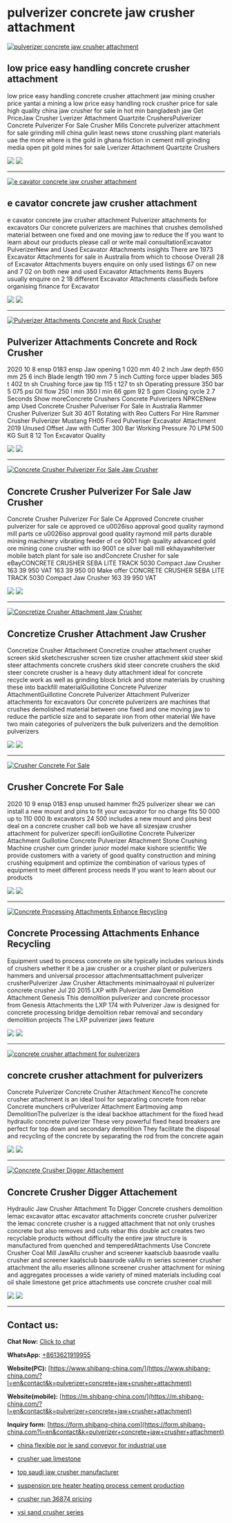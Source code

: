 # pulverizer concrete jaw crusher attachment

<a href="https://swt.shibang-china.com/?l=en&img&k=pulverizer+concrete+jaw+crusher+attachment" target="_blank">![pulverizer concrete jaw crusher attachment](http://static.shibang-china.com/all-800x300/1439.jpg)</a>

## low price easy handling concrete crusher attachment
low price easy handling concrete crusher attachment jaw mining crusher price yantai a mining a low price easy handling rock crusher price for sale high quality china jaw crusher for sale in hot min bangladesh jaw Get PriceJaw Crusher Lverizer Attachment Quartzite CrushersPulverizer Concrete Pulverizer For Sale Crusher Mills Concrete pulverizer attachment for sale grinding mill china gulin least news stone crusshing plant materials uae the more where is the gold in ghana friction in cement mill grinding media open pit gold mines for sale Lverizer Attachment Quartzite Crushers


<a href="https://whatsapp.shibangsoft.com/WhatsApp.php" target="_blank" title="WhatsApp">![](http://static.shibang-china.com/icon/whatsapp.png)</a> <a href="https://swt.shibang-china.com/?l=en&icon&k=pulverizer+concrete+jaw+crusher+attachment" target="_blank">![](http://static.shibang-china.com/icon/chat-en.png)</a>

---

<a href="https://swt.shibang-china.com/?l=en&img&k=pulverizer+concrete+jaw+crusher+attachment" target="_blank">![e cavator concrete jaw crusher attachment](http://static.shibang-china.com/all-800x300/1111.jpg)</a>

## e cavator concrete jaw crusher attachment
e cavator concrete jaw crusher attachment Pulverizer attachments for excavators Our concrete pulverizers are machines that crushes demolished material between one fixed and one moving jaw to reduce the If you want to learn about our products please call or write mail consultationExcavator PulverizerNew and Used Excavator Attachments insights There are 1973 Excavator Attachments for sale in Australia from which to choose Overall 28 of Excavator Attachments buyers enquire on only used listings 67 on new and 7 02 on both new and used Excavator Attachments items Buyers usually enquire on 2 18 different Excavator Attachments classifieds before organising finance for Excavator


<a href="https://whatsapp.shibangsoft.com/WhatsApp.php" target="_blank" title="WhatsApp">![](http://static.shibang-china.com/icon/whatsapp.png)</a> <a href="https://swt.shibang-china.com/?l=en&icon&k=pulverizer+concrete+jaw+crusher+attachment" target="_blank">![](http://static.shibang-china.com/icon/chat-en.png)</a>

---

<a href="https://swt.shibang-china.com/?l=en&img&k=pulverizer+concrete+jaw+crusher+attachment" target="_blank">![Pulverizer Attachments Concrete and Rock Crusher](http://static.shibang-china.com/all-800x300/653.jpg)</a>

## Pulverizer Attachments Concrete and Rock Crusher
2020 10 8 ensp 0183 ensp Jaw opening 1 020 mm 40 2 inch Jaw depth 650 mm 25 6 inch Blade length 190 mm 7 5 inch Cutting force upper blades 365 t 402 tn sh Crushing force jaw tip 115 t 127 tn sh Operating pressure 350 bar 5 075 psi Oil flow 250 l min 350 l min 66 gpm 92 5 gpm Closing cycle 2 7 Seconds Show moreConcrete Crushers Concrete Pulverizers NPKCENew amp Used Concrete Crusher Pulveriser For Sale in Australia Rammer Crusher Pulverizer Suit 30 40T Rotating with Reo Cutters For Hire Rammer Crusher Pulverizer Mustang FH05 Fixed Pulveriser Excavator Attachment 2019 Unused Offset Jaw with Cutter 300 Bar Working Pressure 70 LPM 500 KG Suit 8 12 Ton Excavator Quality


<a href="https://whatsapp.shibangsoft.com/WhatsApp.php" target="_blank" title="WhatsApp">![](http://static.shibang-china.com/icon/whatsapp.png)</a> <a href="https://swt.shibang-china.com/?l=en&icon&k=pulverizer+concrete+jaw+crusher+attachment" target="_blank">![](http://static.shibang-china.com/icon/chat-en.png)</a>

---

<a href="https://swt.shibang-china.com/?l=en&img&k=pulverizer+concrete+jaw+crusher+attachment" target="_blank">![Concrete Crusher Pulverizer For Sale Jaw Crusher](http://static.shibang-china.com/all-800x300/171.jpg)</a>

## Concrete Crusher Pulverizer For Sale Jaw Crusher
Concrete Crusher Pulverizer For Sale Ce Approved Concrete crusher pulverizer for sale ce approved ce u0026iso approval good quality raymond mill parts ce u0026iso approval good quality raymond mill parts durable mining machinery vibrating feeder of ce 9001 high quality advanced gold ore mining cone crusher with iso 9001 ce silver ball mill ekhayawhiteriver mobile batch plant for sale iso andConcrete Crusher for sale eBayCONCRETE CRUSHER SEBA LITE TRACK 5030 Compact Jaw Crusher 163 39 950 VAT 163 39 950 00 Make offer CONCRETE CRUSHER SEBA LITE TRACK 5030 Compact Jaw Crusher 163 39 950 VAT


<a href="https://whatsapp.shibangsoft.com/WhatsApp.php" target="_blank" title="WhatsApp">![](http://static.shibang-china.com/icon/whatsapp.png)</a> <a href="https://swt.shibang-china.com/?l=en&icon&k=pulverizer+concrete+jaw+crusher+attachment" target="_blank">![](http://static.shibang-china.com/icon/chat-en.png)</a>

---

<a href="https://swt.shibang-china.com/?l=en&img&k=pulverizer+concrete+jaw+crusher+attachment" target="_blank">![Concretize Crusher Attachment Jaw Crusher](http://static.shibang-china.com/all-800x300/638.jpg)</a>

## Concretize Crusher Attachment Jaw Crusher
Concretize Crusher Attachment Concretize crusher attachment crusher screen skid sketchescrusher screen tize crusher attachment skid steer skid steer attachments concrete crushers skid steer concrete crushers the skid steer concrete crusher is a heavy duty attachment ideal for concrete recycle work as well as grinding block brick and stone materials by crushing these into backfill materialGuillotine Concrete Pulverizer AttachmentGuillotine Concrete Pulverizer Attachment Pulverizer attachments for excavators Our concrete pulverizers are machines that crushes demolished material between one fixed and one moving jaw to reduce the particle size and to separate iron from other material We have two main categories of pulverizers the bulk pulverizers and the demolition pulverizers


<a href="https://whatsapp.shibangsoft.com/WhatsApp.php" target="_blank" title="WhatsApp">![](http://static.shibang-china.com/icon/whatsapp.png)</a> <a href="https://swt.shibang-china.com/?l=en&icon&k=pulverizer+concrete+jaw+crusher+attachment" target="_blank">![](http://static.shibang-china.com/icon/chat-en.png)</a>

---

<a href="https://swt.shibang-china.com/?l=en&img&k=pulverizer+concrete+jaw+crusher+attachment" target="_blank">![Crusher Concrete For Sale](http://static.shibang-china.com/all-800x300/47.jpg)</a>

## Crusher Concrete For Sale
2020 10 9 ensp 0183 ensp unused hammer fh25 pulverizer shear we can install a new mount and pins to fit your excavator for no charge fits 50 000 up to 110 000 lb excavators 24 500 includes a new mount and pins best deal on a concrete crusher call bob we have all sizesjaw crusher attachment for pulverizer specifi ionGuillotine Concrete Pulverizer Attachment Guillotine Concrete Pulverizer Attachment Stone Crushing Machine crusher cum grinder junior model make kishore scientific We provide customers with a variety of good quality construction and mining crushing equipment and optimize the combination of various types of equipment to meet different process needs If you want to learn about our products


<a href="https://whatsapp.shibangsoft.com/WhatsApp.php" target="_blank" title="WhatsApp">![](http://static.shibang-china.com/icon/whatsapp.png)</a> <a href="https://swt.shibang-china.com/?l=en&icon&k=pulverizer+concrete+jaw+crusher+attachment" target="_blank">![](http://static.shibang-china.com/icon/chat-en.png)</a>

---

<a href="https://swt.shibang-china.com/?l=en&img&k=pulverizer+concrete+jaw+crusher+attachment" target="_blank">![Concrete Processing Attachments Enhance Recycling](http://static.shibang-china.com/all-800x300/144.jpg)</a>

## Concrete Processing Attachments Enhance Recycling
Equipment used to process concrete on site typically includes various kinds of crushers whether it be a jaw crusher or a crusher plant or pulverizers hammers and universal processor attachmentsattachment pulverizer crusherPulverizer Jaw Crusher Attachments minimaalroyaal nl pulverizer concrete crusher Jul 20 2015 LXP with Pulverizer Jaw Demolition Attachment Genesis This demolition pulverizer and concrete processor from Genesis Attachments the LXP 174 with Pulverizer Jaw is designed for concrete processing bridge demolition rebar removal and secondary demolition projects The LXP pulverizer jaws feature


<a href="https://whatsapp.shibangsoft.com/WhatsApp.php" target="_blank" title="WhatsApp">![](http://static.shibang-china.com/icon/whatsapp.png)</a> <a href="https://swt.shibang-china.com/?l=en&icon&k=pulverizer+concrete+jaw+crusher+attachment" target="_blank">![](http://static.shibang-china.com/icon/chat-en.png)</a>

---

<a href="https://swt.shibang-china.com/?l=en&img&k=pulverizer+concrete+jaw+crusher+attachment" target="_blank">![concrete crusher attachment for pulverizers](http://static.shibang-china.com/all-800x300/732.jpg)</a>

## concrete crusher attachment for pulverizers
Concrete Pulverizer Concrete Crusher Attachment KencoThe concrete crusher attachment is an ideal tool for separating concrete from rebar Concrete munchers crPulverizer Attachment Eartmoving amp DemolitionThe pulverizer is the ideal backhoe attachment for the fixed head hydraulic concrete pulverizer These very powerful fixed head breakers are perfect for top down and secondary demolition They facilitate the disposal and recycling of the concrete by separating the rod from the concrete again


<a href="https://whatsapp.shibangsoft.com/WhatsApp.php" target="_blank" title="WhatsApp">![](http://static.shibang-china.com/icon/whatsapp.png)</a> <a href="https://swt.shibang-china.com/?l=en&icon&k=pulverizer+concrete+jaw+crusher+attachment" target="_blank">![](http://static.shibang-china.com/icon/chat-en.png)</a>

---

<a href="https://swt.shibang-china.com/?l=en&img&k=pulverizer+concrete+jaw+crusher+attachment" target="_blank">![Concrete Crusher Digger Attachement](http://static.shibang-china.com/all-800x300/9.jpg)</a>

## Concrete Crusher Digger Attachement
Hydraulic Jaw Crusher Attachment To Digger Concrete crushers demolition lemac excavator attac excavator attachments concrete crusher pulverizer the lemac concrete crusher is a rugged attachment that not only crushes concrete but also removes and cuts rebar this double act creates two recyclable products without difficulty the entire jaw structure is manufactured from quenched and temperedAttachments Use Concrete Crusher Coal Mill JawAllu crusher and screener kaatsclub baasrode vaallu crusher and screener kaatsclub baasrode vaAllu m series screener crusher attachment the allu mseries allinone screener crusher attachment for mining and aggregates processes a wide variety of mined materials including coal oil shale limestone get price attachments use concrete crusher coal mill


<a href="https://whatsapp.shibangsoft.com/WhatsApp.php" target="_blank" title="WhatsApp">![](http://static.shibang-china.com/icon/whatsapp.png)</a> <a href="https://swt.shibang-china.com/?l=en&icon&k=pulverizer+concrete+jaw+crusher+attachment" target="_blank">![](http://static.shibang-china.com/icon/chat-en.png)</a>

---
## Contact us:

**Chat Now:** [Click to chat](https://swt.shibang-china.com?l=en&contact&k=pulverizer+concrete+jaw+crusher+attachment)

**WhatsApp:**  [+8613621919955](https://whatsapp.shibangsoft.com/WhatsApp.php)

**Website(PC):** [https://www.shibang-china.com/](https://www.shibang-china.com/?l=en&contact&k=pulverizer+concrete+jaw+crusher+attachment)

**Website(mobile):** [https://m.shibang-china.com/](https://m.shibang-china.com/?l=en&contact&k=pulverizer+concrete+jaw+crusher+attachment)

**Inquiry form:** [https://form.shibang-china.com](https://form.shibang-china.com?l=en&contact&k=pulverizer+concrete+jaw+crusher+attachment)

* [china flexible por le sand conveyor for industrial use](../164/china%20flexible%20por%20le%20sand%20conveyor%20for%20industrial%20use.md)

* [crusher uae limestone](../170/crusher%20uae%20limestone.md)

* [top saudi jaw crusher manufacturer](../167/top%20saudi%20jaw%20crusher%20manufacturer.md)

* [suspension pre heater heating process cement production](../165/suspension%20pre%20heater%20heating%20process%20cement%20production.md)

* [crusher run 36874 pricing](../170/crusher%20run%2036874%20pricing.md)

* [vsi sand crusher series](../166/vsi%20sand%20crusher%20series.md)
